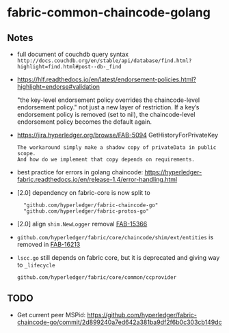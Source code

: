 # fabric-common-chaincode-golang

## Notes

- full document of couchdb query syntax ```http://docs.couchdb.org/en/stable/api/database/find.html?highlight=find.html#post--db-_find```
- https://hlf.readthedocs.io/en/latest/endorsement-policies.html?highlight=endorse#validation

  "the key-level endorsement policy overrides the chaincode-level endorsement policy." not just a new layer of restriction.
  If a key’s endorsement policy is removed (set to nil), the chaincode-level endorsement policy becomes the default again.
- https://jira.hyperledger.org/browse/FAB-5094 GetHistoryForPrivateKey
  
      The workaround simply make a shadow copy of privateData in public scope. 
      And how do we implement that copy depends on requirements.
- best practice for errors in golang chaincode: https://hyperledger-fabric.readthedocs.io/en/release-1.4/error-handling.html
- [2.0] dependency on fabric-core is now split to 
    ```
      "github.com/hyperledger/fabric-chaincode-go"
      "github.com/hyperledger/fabric-protos-go"
    ```
- [2.0] align `shim.NewLogger` removal [FAB-15366](https://jira.hyperledger.org/browse/FAB-15366)
- `github.com/hyperledger/fabric/core/chaincode/shim/ext/entities` is removed in [FAB-16213](https://jira.hyperledger.org/browse/FAB-16213)
- `lscc.go` still depends on fabric core, but it is deprecated and giving way to `_lifecycle`
    ```http request
    github.com/hyperledger/fabric/core/common/ccprovider
    ```
## TODO
- Get current peer MSPid: https://github.com/hyperledger/fabric-chaincode-go/commit/2d899240a7ed642a381ba9df2f6b0c303cb149dc
 

    
